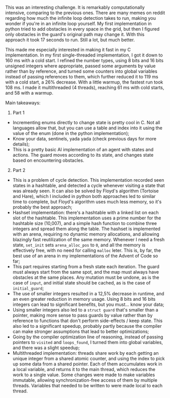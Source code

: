 This was an interesting challenge. It is remarkably computationally intensive, comparing to the previous ones. There are many memes on reddit regarding how much the infinite loop detection takes to run, making you wonder if you're in an infinite loop yourself. My first implementation in python tried to add obstacles in every space in the grid, but then I figured only obstacles in the guard's original path may change it. With this approach it took 17 seconds to run. Still a lot, but much better.

This made me especially interested in making it fast in my C implementation. In my first single-threaded implementation, I got it down to 160 ms with a cold start. I refined the number types, using 8 bits and 16 bits unsigned integers where appropriate, passed some arguments by value rather than by reference, and turned some counters into global variables instead of passing references to them, which further reduced it to 119 ms with a cold start, a 26% decrease. With a little warmup, the fastest run took 108 ms. I made it multithreaded (4 threads), reaching 61 ms with cold starts, and 58 with a warmup.

Main takeaways:
1. Part 1
- Incrementing enums directly to change state is pretty cool in C. Not all languages allow that, but you can use a table and index into it using the value of the enum (done in the python implementation);
- Know your data, sentinels, yada yada (check previous days for more details);
- This is a pretty basic AI implementation of an agent with states and actions. The guard moves according to its state, and changes state based on encountering obstacles.
2. Part 2
- This is a problem of cycle detection. This implementation recorded seen states in a hashtable, and detected a cycle whenever visiting a state that was already seen. It can also be solved by Floyd's algorithm (Tortoise and Hare), which I included in python both approaches led to similar time to complete, but Floyd's algorithm uses much less memory, so it's probably the best approach;
- Hashset implementation: there's a hashtable with a linked list on each slot of the hashtable. This implementation uses a prime number for the hashtable size (10,007), and a simple hash function to combine three integers and spread them along the table. The hashset is implemented with an arena, requiring no dynamic memory allocations, and allowing blazingly fast reutilization of the same memory. Whenever I need a fresh state, `set_init` sets `arena_alloc_pos` to `0`, and all the memory is effectively free, with no need for calling `malloc` leter. This is, by far, the best use of an arena in my implementations of the Advent of Code so far;
- This part requires starting from a fresh state each iteration. The guard must always start from the same spot, and the map must always have obstacles at the same places. Any mutation must be undone, as is the case of `input`, and initial state should be cached, as is the case of `initial_guard`;
- The use of smaller integers resulted in a 12,5% decrease in runtime, and an even greater reduction in memory usage. Using 8 bits and 16 bits integers can lead to significant benefits, but you must... know your data;
- Using smaller integers also led to a `struct guard` that's smaller than a pointer, making more sense to pass guards by value rather than by reference to functions that don't perform side-effects / keep state. This also led to a significant speedup, probably partly because the compiler can make stronger assumptions that lead to better optimizations;
- Going by the compiler optimization line of reasoning, instead of passing pointers to `visited` and `loops_found`, I turned them into global variables, and there was a slight speedup;
- Multithreaded implementation: threads share work by each getting an unique integer from a shared atomic counter, and using the index to pick up some data from a shared pointer. Each of them accumulates work in a local variable, and returns it to the main thread, which reduces the work to a single value. Some changes were made to make variables immutable, allowing synchronization-free access of them by multiple threads. Variables that needed to be written to were made local to each thread.

